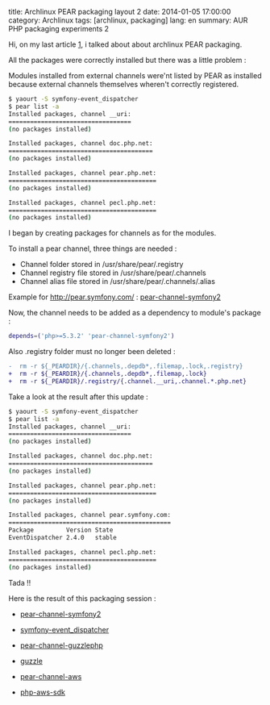 title: Archlinux PEAR packaging layout 2
date: 2014-01-05 17:00:00
category: Archlinux
tags: [archlinux, packaging]
lang: en
summary: AUR PHP packaging experiments 2

Hi, on my last article [1], i talked about about archlinux PEAR packaging.

All the packages were correctly installed but there was a little problem :

Modules installed from external channels were'nt listed by PEAR as installed
because external channels themselves wheren't correctly registered.

```.bash
$ yaourt -S symfony-event_dispatcher
$ pear list -a
Installed packages, channel __uri:
==================================
(no packages installed)

Installed packages, channel doc.php.net:
========================================
(no packages installed)

Installed packages, channel pear.php.net:
=========================================
(no packages installed)

Installed packages, channel pecl.php.net:
=========================================
(no packages installed)
```

I began by creating packages for channels as for the modules.

To install a pear channel, three things are needed :

* Channel folder stored in /usr/share/pear/.registry
* Channel registry file stored in /usr/share/pear/.channels
* Channel alias file stored in /usr/share/pear/.channels/.alias

Example for http://pear.symfony.com/ : 
[pear-channel-symfony2](https://aur.archlinux.org/packages/pe/pear-channel-symfony2/PKGBUILD)

Now, the channel needs to be added as a dependency to module's package :

```.bash
depends=('php>=5.3.2' 'pear-channel-symfony2')
```

Also .registry folder must no longer been deleted :

```.diff
-  rm -r ${_PEARDIR}/{.channels,.depdb*,.filemap,.lock,.registry}
+  rm -r ${_PEARDIR}/{.channels,.depdb*,.filemap,.lock}
+  rm -r ${_PEARDIR}/.registry/{.channel.__uri,.channel.*.php.net}
```

Take a look at the result after this update :

```.bash
$ yaourt -S symfony-event_dispatcher
$ pear list -a
Installed packages, channel __uri:
==================================
(no packages installed)

Installed packages, channel doc.php.net:
========================================
(no packages installed)

Installed packages, channel pear.php.net:
=========================================
(no packages installed)

Installed packages, channel pear.symfony.com:
=============================================
Package         Version State
EventDispatcher 2.4.0   stable

Installed packages, channel pecl.php.net:
=========================================
(no packages installed)
```

Tada !!

Here is the result of this packaging session :

* [pear-channel-symfony2](https://aur.archlinux.org/packages/pe/pear-channel-symfony2/)

* [symfony-event_dispatcher](https://aur.archlinux.org/packages/symfony-event_dispatcher/)

* [pear-channel-guzzlephp](https://aur.archlinux.org/packages/pear-channel-guzzlephp/)

* [guzzle](https://aur.archlinux.org/packages/guzzle/)

* [pear-channel-aws](https://aur.archlinux.org/packages/pear-channel-aws/)

* [php-aws-sdk](https://aur.archlinux.org/packages/php-aws-sdk/)

[1]: ../aur-pear "aur-pear"

